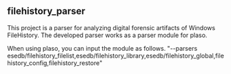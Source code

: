 ## filehistory_parser

This project is a parser for analyzing digital forensic artifacts of Windows FileHistory.
The developed parser works as a parser module for plaso.

When using plaso, you can input the module as follows.
"--parsers esedb/filehistory_filelist,esedb/filehistory_library,esedb/filehistory_global,filehistory_config,filehistory_restore"
